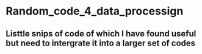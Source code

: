 # Random_code_4_data_processign
## Listtle snips of code of which I have found useful but need to intergrate it into a larger set of codes

